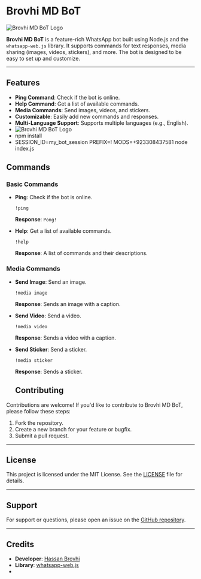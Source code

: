 # Brovhi MD BoT

![Brovhi MD BoT Logo](https://files.catbox.moe/pzvp61.jpeg)

**Brovhi MD BoT** is a feature-rich WhatsApp bot built using Node.js and the `whatsapp-web.js` library. It supports commands for text responses, media sharing (images, videos, stickers), and more. The bot is designed to be easy to set up and customize.

---

## Features
- **Ping Command**: Check if the bot is online.
- **Help Command**: Get a list of available commands.
- **Media Commands**: Send images, videos, and stickers.
- **Customizable**: Easily add new commands and responses.
- **Multi-Language Support**: Supports multiple languages (e.g., English).
- ![Brovhi MD BoT Logo](https://i.imgur.com/abc123.png)
- npm install
- SESSION_ID=my_bot_session
   PREFIX=!
   MODS=+923308437581
  node index.js
  
## Commands

### Basic Commands
- **Ping**: Check if the bot is online.
  ```
  !ping
  ```
  **Response**: `Pong!`

- **Help**: Get a list of available commands.
  ```
  !help
  ```
  **Response**: A list of commands and their descriptions.

### Media Commands
- **Send Image**: Send an image.
  ```
  !media image
  ```
  **Response**: Sends an image with a caption.

- **Send Video**: Send a video.
  ```
  !media video
  ```
  **Response**: Sends a video with a caption.

- **Send Sticker**: Send a sticker.
  ```
  !media sticker
  ```
  **Response**: Sends a sticker.
  ## Contributing
Contributions are welcome! If you'd like to contribute to Brovhi MD BoT, please follow these steps:
1. Fork the repository.
2. Create a new branch for your feature or bugfix.
3. Submit a pull request.

---

## License
This project is licensed under the MIT License. See the [LICENSE](LICENSE) file for details.

---

## Support
For support or questions, please open an issue on the [GitHub repository](https://github.com/your-Brovhi/Brovhi-MD-BoT/issues).

---

## Credits
- **Developer**: [Hassan Brovhi](https://github.com/your-Brovhi)
- **Library**: [whatsapp-web.js](https://github.com/pedroslopez/whatsapp-web.js)
- 
